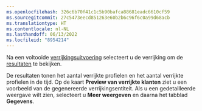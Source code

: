 ```yaml
---
ms.openlocfilehash: 326c6b70f41c1c5b90bafca88681eadc6610cf59
ms.sourcegitcommit: 27c5473eecd851263e60b2b6c96f6c0a99d68acb
ms.translationtype: HT
ms.contentlocale: nl-NL
ms.lasthandoff: 06/13/2022
ms.locfileid: "8954214"
---
```

Na een voltooide [verrijkingsuitvoering](../enrichment-hub.md#run-or-refresh-enrichments) selecteert u de verrijking om de [resultaten](../enrichment-hub.md#enrichment-results) te bekijken. 

De resultaten tonen het aantal verrijkte profielen en het aantal verrijkte profielen in de tijd. Op de kaart **Preview van verrijkte klanten** ziet u een voorbeeld van de gegenereerde verrijkingsentiteit. Als u een gedetailleerde weergave wilt zien, selecteert u **Meer weergeven** en daarna het tabblad **Gegevens**.
